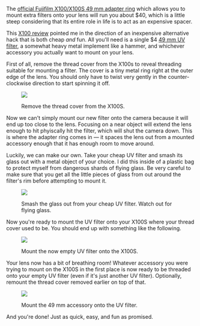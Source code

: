 The [official Fujifilm X100/X100S 49 mm adapter ring](http://www.amazon.com/Fujifilm-AR-X100-Adapter-Ring-49mm/dp/B004MME69S) which allows you to mount extra filters onto your lens will run you about $40, which is a little steep considering that its entire role in life is to act as an expensive spacer.

This [X100 review](http://zackarias.com/for-photographers/gear-gadgets/fuji-x100-review/) pointed me in the direction of an inexpensive alternative hack that is both cheap *and* fun. All you'll need is a single $4 [49 mm UV filter](http://www.amazon.com/Tiffen-49mm-UV-Protection-Filter/dp/B00004ZCJF/ref=sr_1_1?ie=UTF8&qid=1407084409&sr=8-1&keywords=tiffen+49+mm+uv), a somewhat heavy metal implement like a hammer, and whichever accessory you actually want to mount on your lens.

First of all, remove the thread cover from the X100s to reveal threading suitable for mounting a filter. The cover is a tiny metal ring right at the outer edge of the lens. You should only have to twist very gently in the counter-clockwise direction to start spinning it off.

<figure>
  <p><a href="https://www.flickr.com/photos/brandurleach/14632502300/in/set-72157646137525481"><img src="https://farm6.staticflickr.com/5582/14632502300_661e5dc3e0_c.jpg"></a></p>
  <figcaption>Remove the thread cover from the X100S.</figcaption>
</figure>

Now we can't simply mount our new filter onto the camera because it will end up too close to the lens. Focusing on a near object will extend the lens enough to hit phyiscally hit the filter, which will shut the camera down. This is where the adapter ring comes in &mdash; it spaces the lens out from a mounted accessory enough that it has enough room to move around.

Luckily, we can make our own. Take your cheap UV filter and smash its glass out with a metal object of your choice. I did this inside of a plastic bag to protect myself from dangerous shards of flying glass. Be very careful to make sure that you get all the little pieces of glass from out around the filter's rim before attempting to mount it.

<figure>
  <p><a href="https://www.flickr.com/photos/brandurleach/14632541509/in/set-72157646137525481/"><img src="https://farm6.staticflickr.com/5568/14632541509_a4026f95ed_c.jpg"></a></p>
  <figcaption>Smash the glass out from your cheap UV filter. Watch out for flying glass.</figcaption>
</figure>

Now you're ready to mount the UV filter onto your X100S where your thread cover used to be. You should end up with something like the following.

<figure>
  <p><a href="https://www.flickr.com/photos/brandurleach/14632644557/in/set-72157646137525481/"><img src="https://farm4.staticflickr.com/3922/14632644557_ea4f184e6f_c.jpg"></a></p>
  <figcaption>Mount the now empty UV filter onto the X100S.</figcaption>
</figure>

Your lens now has a bit of breathing room! Whatever accessory you were trying to mount on the X100S in the first place is now ready to be threaded onto your empty UV filter (even if it's just another UV filter). Optionally, remount the thread cover removed earlier on top of that.

<figure>
  <p><a href="https://www.flickr.com/photos/brandurleach/14632477260/in/set-72157646137525481/"><img src="https://farm4.staticflickr.com/3876/14632477260_325de2575e_c.jpg"></a></p>
  <figcaption>Mount the 49 mm accessory onto the UV filter.</figcaption>
</figure>

And you're done! Just as quick, easy, and fun as promised.
